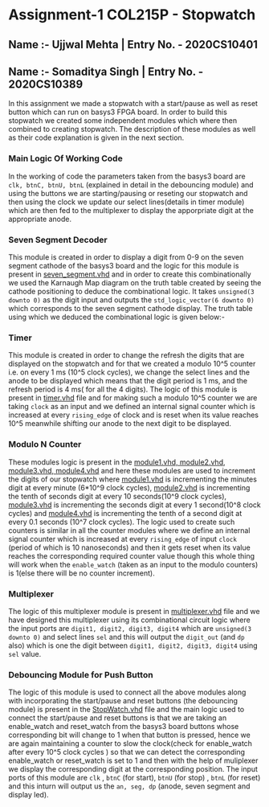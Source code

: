 # Assignment-1 COL215P - Stopwatch

## Name :- Ujjwal Mehta | Entry No. - 2020CS10401

## Name :- Somaditya Singh | Entry No. - 2020CS10389

In this assignment we made a stopwatch with a start/pause as well as reset button which can run on basys3 FPGA board. In order to build this stopwatch we created some independent modules which where then combined to creating stopwatch. The description of these modules as well as their code explanation is given in the next section.



### Main Logic Of Working Code

In the working of code the parameters taken from the basys3 board are `clk, btnC, btnU, btnL` (explained in detail in the debouncing module) and using the buttons we are starting/pausing or reseting our stopwatch and then using the clock we update our select lines(details in timer module) which are then fed to the multiplexer to display the apporpriate digit at the appropriate anode. 

### Seven Segment Decoder

This module is created in order to display a digit from 0-9 on the seven segment cathode of the basys3 board and the logic for this module is present in <u>seven_segment.vhd</u> and in order to create this combinationally we used the Karnaugh Map diagram on the truth table created by seeing the cathode positioning to deduce the combinational logic. It takes `unsigned(3 downto 0)` as the digit input and outputs the `std_logic_vector(6 downto 0)` which corresponds to  the seven segment cathode display. The truth table using which we deduced the combinational logic is given below:-



### Timer

This module is created in order to change the refresh the digits that are displayed on the stopwatch and for that we created a modulo 10^5 counter i.e. on every 1 ms (10^5 clock cycles), we change the select lines and the anode to be displayed which means that the digit period is 1 ms, and the refresh period is 4 ms( for all the 4 digits). The logic of this module is present in <u>timer.vhd</u> file and for making such a modulo 10^5 counter we are taking `clock` as an input and we defined an internal signal counter which is increased at every `rising_edge` of clock and is reset when its value reaches 10^5 meanwhile shifting our anode to the next digit to be displayed.



### Modulo N Counter

These modules logic is present in the <u>module1.vhd, module2.vhd, module3.vhd, module4.vhd</u> and here these modules are used to increment the digits of our stopwatch where <u>module1.vhd</u> is incrementing the minutes digit at every  minute (6*10^9 clock cycles), <u>module2.vhd</u> is incrementing the tenth of seconds digit at every 10 seconds(10^9 clock cycles), <u>module3.vhd</u> is incrementing the seconds digit at every 1 second(10^8 clock cycles) and <u>module4.vhd</u> is incrementing the tenth of a second digit at every 0.1 seconds (10^7 clock cycles). The logic used to create such counters is similar in all the counter modules where we define an internal signal counter which is increased at every `rising_edge` of input `clock` (period of which is 10 nanoseconds) and then it gets reset when its value reaches the corresponding required counter value though this whole thing will work when the `enable_watch` (taken as an input to the modulo counters) is 1(else there will be no counter increment).



### Multiplexer

The logic of this multiplexer module is present in <u>multiplexer.vhd</u> file and we have designed this multiplexer using its combinational circuit logic where the input ports are `digit1, digit2, digit3, digit4` which are `unsigned(3 downto 0)` and select lines `sel` and this will output the `digit_out` (and `dp` also) which is one the digit between `digit1, digit2, digit3, digit4` using `sel` value.  



### Debouncing Module for Push Button

The logic of this module is used to connect all the above modules along with incorporating the start/pause and reset buttons (the debouncing module) is present in the <u>StopWatch.vhd</u> file and the main logic used to connect the start/pause and reset buttons is that we are taking an enable_watch and reset_watch from the basys3 board buttons whose corresponding bit will change to 1 when that button is pressed, hence we are again maintaining a counter to slow the clock(check for enable_watch after every 10^5 clock cycles ) so that we can detect the corresponding enable_watch or reset_watch is set to 1 and then with the help of muliplexer we display the corresponding digit at the corresponding  position. The input ports of this module are `clk` , `btnC` (for start), `btnU` (for stop) , `btnL` (for reset) and this inturn will output us the `an, seg, dp` (anode, seven segment and display led).